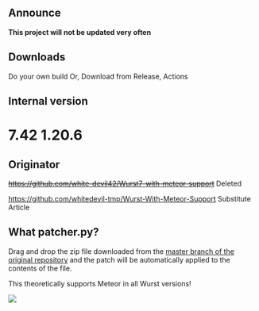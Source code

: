 ## Announce
**This project will not be updated very often**

## Downloads

Do your own build
Or,
Download from Release, Actions

## Internal version
# 7.42  1.20.6

## Originator
~~https://github.com/white-devil42/Wurst7-with-meteor-support~~ Deleted

https://github.com/whitedevil-tmp/Wurst-With-Meteor-Support Substitute Article


<!-- ## TODO:
In the future, we would like to create something that can automatically retrieve the latest version and apply patches.

-->
## What patcher.py?

Drag and drop the zip file downloaded from the [master branch of the original repository](https://github.com/Wurst-Imperium/Wurst7/archive/refs/heads/master.zip) and the patch will be automatically applied to the contents of the file.

This theoretically supports Meteor in all Wurst versions!

<img src="https://i.imgur.com/kfCKj82.png" style="display: block; margin: auto;" />
